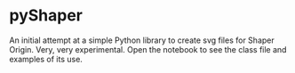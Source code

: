 # pyShaper

 An initial attempt at a simple Python library to create svg files for Shaper Origin. Very, very experimental. 
 Open the notebook to see the class file and examples of its use.
